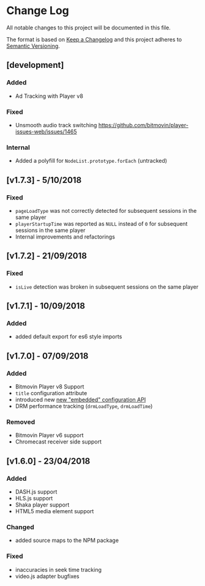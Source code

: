 # Change Log

All notable changes to this project will be documented in this file.

The format is based on [Keep a Changelog](http://keepachangelog.com/) 
and this project adheres to [Semantic Versioning](http://semver.org/).

## [development]

### Added

- Ad Tracking with Player v8

### Fixed
- Unsmooth audio track switching
  https://github.com/bitmovin/player-issues-web/issues/1465

### Internal
- Added a polyfill for `NodeList.prototype.forEach` (untracked)

## [v1.7.3] - 5/10/2018

### Fixed
- `pageLoadType` was not correctly detected for subsequent sessions in the same player
- `playerStartupTime` was reported as `NULL` instead of `0` for subsequent sessions in the same player
- Internal improvements and refactorings

## [v1.7.2] - 21/09/2018

### Fixed
- `isLive` detection was broken in subsequent sessions on the same player

## [v1.7.1] - 10/09/2018

### Added
- added default export for es6 style imports

## [v1.7.0] - 07/09/2018

### Added
- Bitmovin Player v8 Support
- `title` configuration attribute
- introduced new [new "embedded" configuration API](https://bitmovin.com/docs/analytics/faqs/collector-v1-7-embedded-analytics-configuration-for-bitmovin-player)
- DRM performance tracking (`drmLoadType`, `drmLoadTime`)

### Removed

- Bitmovin Player v6 support
- Chromecast receiver side support

## [v1.6.0] - 23/04/2018

### Added
- DASH.js support
- HLS.js support
- Shaka player support
- HTML5 media element support

### Changed
- added source maps to the NPM package

### Fixed
- inaccuracies in seek time tracking
- video.js adapter bugfixes
